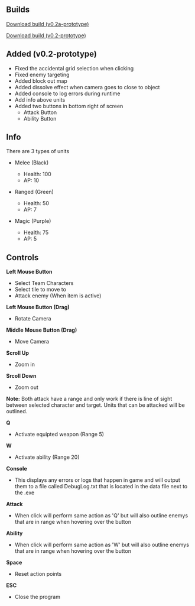 <h2>Builds</h2>

[Download build (v0.2a-prototype)](https://github.com/Mimy09/HuntsMan/releases/tag/v0.2a-prototype "HuntsMan")

[Download build (v0.2-prototype)](https://github.com/Mimy09/HuntsMan/releases/tag/v0.2-prototype "HuntsMan")


<h2>Added (v0.2-prototype)</h2>

* Fixed the accidental grid selection when clicking
* Fixed enemy targeting 
* Added block out map
* Added dissolve effect when camera goes to close to object
* Added console to log errors during runtime
* Add info above units
* Added two buttons in bottom right of screen
  * Attack Button
  * Ability Button


<h2>Info</h2>
There are 3 types of units

* Melee (Black)
  * Health: 100
  * AP: 10
  
* Ranged (Green)
  * Health: 50
  * AP: 7
  
* Magic (Purple)
  * Health: 75
  * AP: 5

<h2>Controls</h2>

<b>Left Mouse Button</b>
* Select Team Characters
* Select tile to move to
* Attack enemy (When item is active)

<b>Left Mouse Button (Drag)</b>
* Rotate Camera

<b>Middle Mouse Button (Drag)</b>
* Move Camera

<b>Scroll Up</b>
* Zoom in

<b>Srcoll Down</b>
* Zoom out

<b>Note:</b> Both attack have a range and only work if there is line of
sight between selected character and target. Units that can be attacked
will be outlined.

<b>Q</b>
* Activate equipted weapon (Range 5)

<b>W</b>
* Activate ability (Range 20)

<b>Console</b>
* This displays any errors or logs that happen in game and will output them to a file called DebugLog.txt that is located in the data file next to the .exe

<b>Attack</b>
* When click will perform same action as 'Q' but will also outline enemys that are in range when hovering over the button

<b>Ability</b>
* When click will perform same action as 'W' but will also outline enemys that are in range when hovering over the button


<b>Space</b>
* Reset action points

<b>ESC</b>
* Close the program





